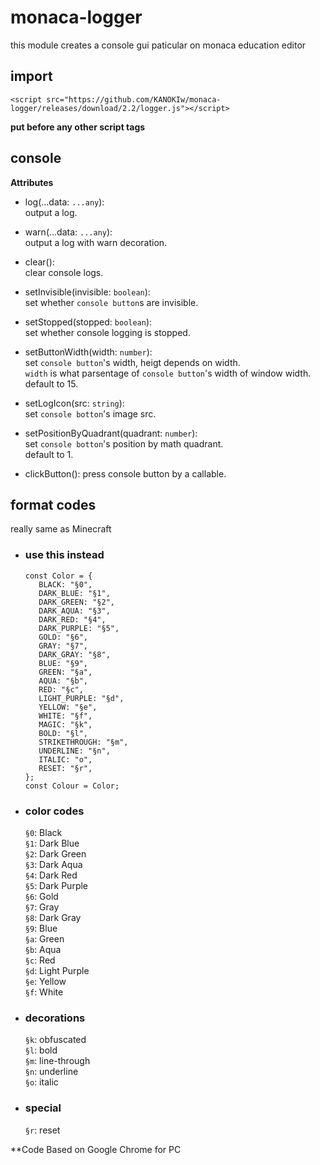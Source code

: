 # monaca-logger
this module creates a console gui paticular on monaca education editor

## import
`<script src="https://github.com/KANOKIw/monaca-logger/releases/download/2.2/logger.js"></script>`

__put before any other script tags__

## console
**Attributes**
 * log(...data: `...any`):  
    output a log.

 * warn(...data: `...any`):  
    output a log with warn decoration.

 * clear():  
    clear console logs.

 * setInvisible(invisible: `boolean`):  
    set whether `console button`s are invisible.

 * setStopped(stopped: `boolean`):  
    set whether console logging is stopped.

 * setButtonWidth(width: `number`):  
    set `console button`'s width, heigt depends on width.  
    `width` is what parsentage of `console button`'s width of window width.  
    default to 15.

 * setLogIcon(src: `string`):  
    set `console botton`'s image src.

 * setPositionByQuadrant(quadrant: `number`):  
    set `console botton`'s position by math quadrant.  
    default to 1.

 * clickButton():
   press console button by a callable.

## format codes
 really same as Minecraft  
 * ### use this instead
   ```
   const Color = {
      BLACK: "§0",
      DARK_BLUE: "§1",
      DARK_GREEN: "§2",
      DARK_AQUA: "§3",
      DARK_RED: "§4",
      DARK_PURPLE: "§5",
      GOLD: "§6",
      GRAY: "§7",
      DARK_GRAY: "§8",
      BLUE: "§9",
      GREEN: "§a",
      AQUA: "§b",
      RED: "§c",
      LIGHT_PURPLE: "§d",
      YELLOW: "§e",
      WHITE: "§f",
      MAGIC: "§k",
      BOLD: "§l",
      STRIKETHROUGH: "§m",
      UNDERLINE: "§n",
      ITALIC: "o",
      RESET: "§r",
   };
   const Colour = Color;
   ```
 * ### color codes
   `§0`: Black  
   `§1`: Dark Blue  
   `§2`: Dark Green  
   `§3`: Dark Aqua  
   `§4`: Dark Red  
   `§5`: Dark Purple  
   `§6`: Gold  
   `§7`: Gray  
   `§8`: Dark Gray  
   `§9`: Blue  
   `§a`: Green  
   `§b`: Aqua  
   `§c`: Red  
   `§d`: Light Purple  
   `§e`: Yellow  
   `§f`: White  

 * ### decorations
   `§k`: obfuscated  
   `§l`: bold  
   `§m`: line-through  
   `§n`: underline  
   `§o`: italic  

 * ### special
   `§r`: reset
   

**Code Based on Google Chrome for PC
